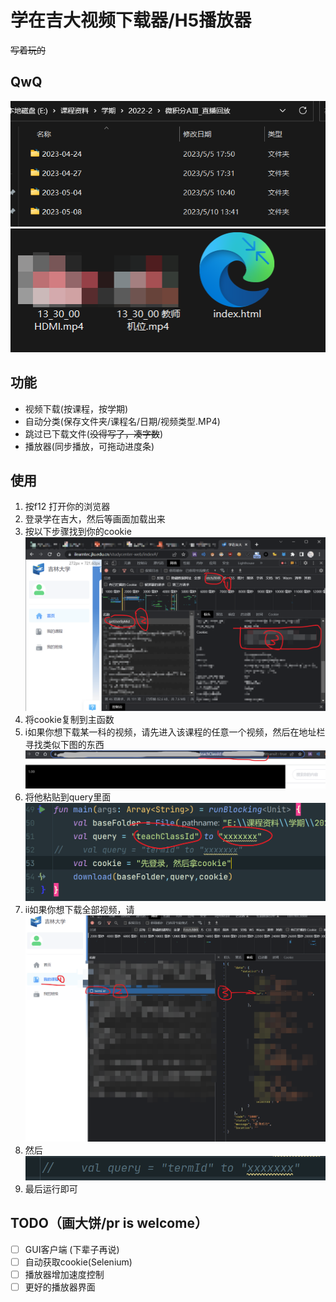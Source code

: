 # 学在吉大视频下载器/H5播放器

~~写着玩的~~

## QwQ

![演示](./assets/1684978976616.png)
![演示2](./assets/1684979022522.png)


## 功能

+ 视频下载(按课程，按学期)
+ 自动分类(保存文件夹/课程名/日期/视频类型.MP4)
+ 跳过已下载文件(~~没得写了，凑字数~~)
+ 播放器(同步播放，可拖动进度条)

## 使用

1. 按f12 打开你的浏览器
2. 登录学在吉大，然后等画面加载出来
3. 按以下步骤找到你的cookie![img.png](assets/img.png)
4. 将cookie复制到主函数
5. ⅰ如果你想下载某一科的视频，请先进入该课程的任意一个视频，然后在地址栏寻找类似下图的东西![](assets/ea311fbd.png)
6. 将他粘贴到query里面![](assets/5c22e004.png)
7. ⅱ如果你想下载全部视频，请![img.png](assets/img3.png)
8. 然后![img.png](assets/img4.png)
9. 最后运行即可

## TODO（画大饼/pr is welcome）

- [ ] GUI客户端 (下辈子再说)
- [ ] 自动获取cookie(Selenium)
- [ ] 播放器增加速度控制
- [ ] 更好的播放器界面